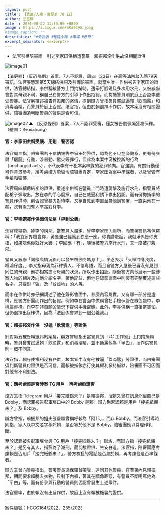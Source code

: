 ```yaml
---
layout: post
title : 【勇武7人案・審訊第 78 日】
author: 法庭線
date  : 2024-08-22 12:00:00 +0800
image : https://i.imgur.com/aKa9Cy8.jpeg
#image_caption: ""
description: "#勇武派 #屠龍小隊 #串謀 #反恐"
excerpt_separator: <excerpt/>
---
```


- 法官引導陪審團　引述李家田供稱遭警暴　賴振邦沒作供故沒相關證供

<excerpt/>

![image01](https://i.imgur.com/SNwSt5p.png)

【法庭線】《反恐條例》首案，7人不認罪，周四（22日）在高等法院踏入第78天審訊，法官張慧玲第5天總結供詞及引導陪審團。就案中唯一作供被告李家田的證供，法官總結指，李供稱被警方上門拘捕時，遭拳打腳踢及多次用水刑，又被威嚇會對其母親不利，稱自己在警方的引導下作出招認。而拘捕警員則於庭上否認李遭受警暴。法官另覆述被告賴振邦的案情，提到辯方曾指警員嘗試逼賴「飲滴露」和消毒酒精，而警員於庭上否認。法官指，但由於賴選擇不作供，故本案沒有相關證供，陪審團須判斷警員的證供是否可信。

![image02](https://i.imgur.com/V9DeJfz.png)
▲ 《反恐條例》首案，7人不認罪受審，僅女被告劉佩凝獲准保釋。（繪圖：Kensahung）

#### 官：李家田供稱受襲、用刑　警否認

法官周三指，陪審團若不信納被告李家田的證供，認為他不只在旁觀察，更有份參與「屠龍」行動，涉暴動、縱火等罪行，但此為本案中沒被控訴的行為（uncharged acts），不代表李有干犯本案串謀的犯罪傾向。官強調，有關行動僅可作背景參考，須考慮控方能否令陪審團肯定，李家田為案中串謀者，以及曾管有手槍和彈藥。

法官周四續總結李的證供，覆述李供稱在警員上門時遭襲擊及施行水刑，指警員將配槍子彈取出，放在李的手心磨擦，自己在威逼利誘下作出招認。而有份拘捕李的警員作供時，則否認曾暴力對待李，又稱自見到李直至帶他到警署，一直與他在一起，沒有看到有人不當對待李。

#### 官：李稱選擇作供因信法庭「畀到公義」

法官總結指，據李的說法，當警員入屋後，曾帶李家田入廁所，而警署警長馮保羅稱：「我宜家畀機會你，黃振強已經篤到你應一應，你肯講嘅話，我就淨係告你支槍，如果唔係你就好大鑊」；李回應「冇」，隨後被警方施行水刑，又一度被打腹部。

警員又威嚇「同樣嘅情況都可以發生喺你阿媽身上」，李遂表示「支槍唔喺我度，喺鴻仔度。」李又指母親為菲律賓人，不諳粵語，而且自警方入屋後已再沒有見到同住的母親，他亦相當擔心母親的狀況，所以作出招認。隨後警方向他展示一些涉案人物的相片及向他介紹名字，著他記住，但他在錄影會面中則沒有完整覆述這些名字，只提到「強」及「乸乸地」的人等。

而李在作供時亦仔細講述了他在錄影會面中，甚麼內容屬實，又有哪一部分是虛構，應警方所需而作出的招認。例如李在會面中供稱曾把手槍保管在綠色袋中，李稱屬虛構。而李在非自願的情況下提供手機密碼。此外，李亦供稱一直相當害怕，但仍選擇出庭作供，因為「法庭係會畀到一個公義我。」

#### 官：賴振邦沒作供　沒逼「飲滴露」等證供

針對第五被告賴振邦的案情，辯方曾經指出當警員到「3C 工作室」上門拘捕賴時，警員曾嘗試逼賴「飲滴露」和消毒酒精，並不斷罵他為「曱甴」，而作供警員則一概不同意。

法官指，賴行使權利沒有作供，故本案中沒有他被逼「飲滴露」等證供，而陪審團須判斷警員的證供是否可信。而賴被捕後亦行使其權利保持緘默，陪審團不可因而對他有不利想法。

#### 官：應考慮賴是否涉案 TG 用戶　再考慮串謀否

控方又指 Telegram 用戶「接完紙鶴未？」是賴振邦，而賴又曾在訊息介紹自己是 Bobby，而認罪被告彭軍壕口中的 Bobby 是賴。辯方則否認賴是用戶「接完紙鶴未？」及 Bobby。

辯方曾指，賴振邦的姐夫張堅順曾稱呼賴為「阿邦」，而非 Bobby。而法官引導時則指，家人以中文名字稱呼賴，是否等於他不是 Bobby，陪審團應以常理作判斷。

至於認罪被告彭軍壕曾與 TG 用戶「接完紙鶴未？」聯絡，而辯方指「接完紙鶴未？」是另有其人，指彭為了減刑，而剪裁證供、生安白造。法官指，陪審團應考慮賴是否用戶「接完紙鶴未？」，警方檢獲的電話是否屬於賴，再考慮他是否串謀者。

辯方又曾向警員指出，警署警長馮保羅曾帶隊，連同其他警員，在警署內見賴振邦，期間要求賴脫去衣物，只剩下內褲，著其在牆角踎低，有警員不斷喝罵他為「曱甴」等。而有份參與行動的警員則否認曾發生上述事件。

法官重申，由於賴沒有出庭作供，故庭上沒有賴被施襲的證供。

---

案件編號：HCCC164/2022、255/2023
